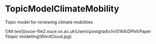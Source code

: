 # TopicModelClimateMobility
Topic model for reviewing climate mobilities


![Alt text](ouce-file2.ouce.ox.ac.uk\Users\postgrad\chri5164\DPhil\Paper 1\topic modelling\WordCloud.jpg)

